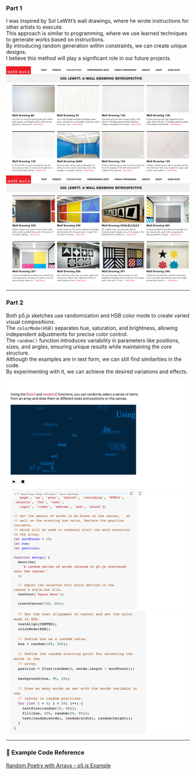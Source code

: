 ### Part 1

I was inspired by Sol LeWitt’s wall drawings, where he wrote instructions for other artists to execute.  
This approach is similar to programming, where we use learned techniques to generate works based on instructions.  
By introducing random generation within constraints, we can create unique designs.  
I believe this method will play a significant role in our future projects.

![Part 1 Visual](images/part1.images2_resized.png)
![Part 1 Visual](images/part1.images_resized.png)


---

### Part 2

Both p5.js sketches use randomization and HSB color mode to create varied visual compositions.  
The `colorMode(HSB)` separates hue, saturation, and brightness, allowing independent adjustments for precise color control.  
The `random()` function introduces variability in parameters like positions, sizes, and angles, ensuring unique results while maintaining the core structure.  
Although the examples are in text form, we can still find similarities in the code.  
By experimenting with it, we can achieve the desired variations and effects.

![Part 2 Visual 1](images/part2.images1_resized.png)  
![Part 2 Visual 2](images/part2.images2_resized.png)  
![Part 2 Visual 3](images/part2.images3_resized.png)

---

### 🔗 Example Code Reference

[Random Poetry with Arrays – p5.js Example](https://p5js.org/examples/listing-data-with-arrays-random-poetry/)

